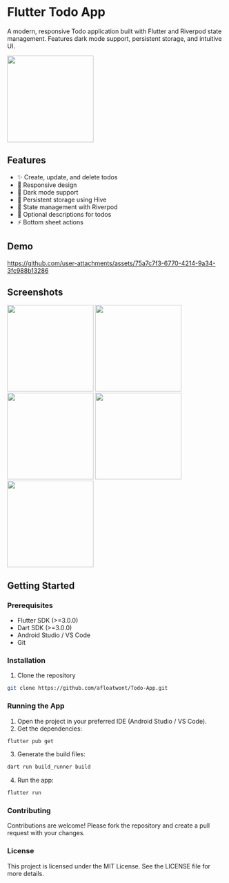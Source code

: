 # Flutter Todo App

A modern, responsive Todo application built with Flutter and Riverpod state management. Features dark mode support, persistent storage, and intuitive UI.

<img src="https://github.com/user-attachments/assets/cf405161-05fa-4983-beb9-48554fea9b05" width="200" />

## Features

- ✨ Create, update, and delete todos
- 📱 Responsive design
- 🌙 Dark mode support
- 💾 Persistent storage using Hive
- 🎯 State management with Riverpod
- 📝 Optional descriptions for todos
- ⚡ Bottom sheet actions

## Demo



https://github.com/user-attachments/assets/75a7c7f3-6770-4214-9a34-3fc988b13286



## Screenshots

<p float="left">
  <img src="https://github.com/user-attachments/assets/cf405161-05fa-4983-beb9-48554fea9b05" width="200" />
  <img src="https://github.com/user-attachments/assets/31e83085-f60f-4d8a-a9b2-92e57d5146d4" width="200" />
  <img src="https://github.com/user-attachments/assets/8059a3f5-e79c-428f-9cd4-607542d49103" width="200" />
  <img src="https://github.com/user-attachments/assets/73320b01-48fb-4b61-9088-b4013efc6107" width="200" />
  <img src="https://github.com/user-attachments/assets/358e8da0-666e-4bbb-9120-f9d834cc1f88" width="200" />
</p>

## Getting Started

### Prerequisites

- Flutter SDK (>=3.0.0)
- Dart SDK (>=3.0.0)
- Android Studio / VS Code
- Git

### Installation

1. Clone the repository
```bash
git clone https://github.com/afloatwont/Todo-App.git
```

### Running the App

1. Open the project in your preferred IDE (Android Studio / VS Code).
2. Get the dependencies:
```bash
flutter pub get
```
3. Generate the build files:
```bash
dart run build_runner build
```
4. Run the app:
```bash
flutter run
```

### Contributing

Contributions are welcome! Please fork the repository and create a pull request with your changes.

### License

This project is licensed under the MIT License. See the LICENSE file for more details.
